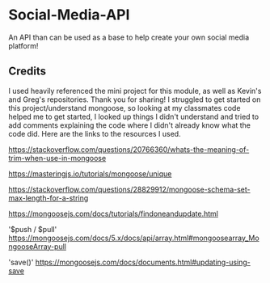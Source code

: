 # Social-Media-API
An API than can be used as a base to help create your own social media platform!

## Credits

I used heavily referenced the mini project for this module, as well as Kevin's and Greg's repositories. Thank you for sharing! I struggled to get started on this project/understand mongoose, so looking at my classmates code helped me to get started, I looked up things I didn't understand and tried to add comments explaining the code where I didn't already know what the code did. Here are the links to the resources I used.

https://stackoverflow.com/questions/20766360/whats-the-meaning-of-trim-when-use-in-mongoose

https://masteringjs.io/tutorials/mongoose/unique

https://stackoverflow.com/questions/28829912/mongoose-schema-set-max-length-for-a-string

https://mongoosejs.com/docs/tutorials/findoneandupdate.html

'$push / $pull' https://mongoosejs.com/docs/5.x/docs/api/array.html#mongoosearray_MongooseArray-pull

'save()' https://mongoosejs.com/docs/documents.html#updating-using-save
